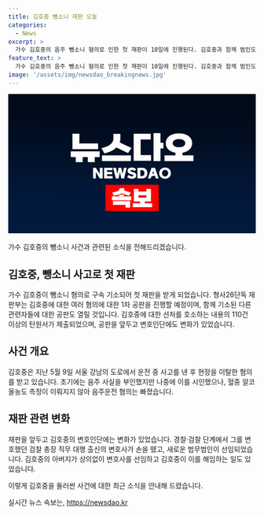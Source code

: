 ```yaml
---
title: 김호중 뺑소니 재판 오늘
categories:
  - News
excerpt: >
  가수 김호중의 음주 뺑소니 혐의로 인한 첫 재판이 10일에 진행된다. 김호중과 함께 범인도피교사 등의 혐의로 기소된 이광득 대표와 전모 본부장에 대한 공판도 열린다. 재판을 앞두고 110건이 넘는 탄원서가 제출되었으며, 김호중은 변호인을 바꾸는 등 변화를 보였다. 지난 5월 9일 강남에서 발생한 사고 후 음주를 부인했지만 후에 인정하였으며, 음주운전 혐의는 빠졌다.
feature_text: >
  가수 김호중의 음주 뺑소니 혐의로 인한 첫 재판이 10일에 진행된다. 김호중과 함께 범인도피교사 등의 혐의로 기소된 이광득 대표와 전모 본부장에 대한 공판도 열린다. 재판을 앞두고 110건이 넘는 탄원서가 제출되었으며, 김호중은 변호인을 바꾸는 등 변화를 보였다. 지난 5월 9일 강남에서 발생한 사고 후 음주를 부인했지만 후에 인정하였으며, 음주운전 혐의는 빠졌다.
image: '/assets/img/newsdao_breakingnews.jpg'
---
```


<p><img src="/assets/img/newsdao_breakingnews.jpg" alt="ontimetimes 속보" /></p>

<p>가수 김호중의 뺑소니 사건과 관련된 소식을 전해드리겠습니다.</p>

<h2 data-ke-size="size26">김호중, 뺑소니 사고로 첫 재판</h2>

<p>가수 김호중이 뺑소니 혐의로 구속 기소되어 첫 재판을 받게 되었습니다. 형사26단독 재판부는 김호중에 대한 여러 혐의에 대한 1차 공판을 진행할 예정이며, 함께 기소된 다른 관련자들에 대한 공판도 열릴 것입니다. 김호중에 대한 선처를 호소하는 내용의 110건 이상의 탄원서가 제출되었으며, 공판을 앞두고 변호인단에도 변화가 있었습니다.</p>

<h2 data-ke-size="size26">사건 개요</h2>

<p>김호중은 지난 5월 9일 서울 강남의 도로에서 운전 중 사고를 낸 후 현장을 이탈한 혐의를 받고 있습니다. 초기에는 음주 사실을 부인했지만 나중에 이를 시인했으나, 혈중 알코올농도 측정이 이뤄지지 않아 음주운전 혐의는 빠졌습니다.</p>

<h2 data-ke-size="size26">재판 관련 변화</h2>

<p>재판을 앞두고 김호중의 변호인단에는 변화가 있었습니다. 경찰·검찰 단계에서 그를 변호했던 검찰 총장 직무 대행 출신의 변호사가 손을 뗐고, 새로운 법무법인이 선임되었습니다. 김호중의 아버지가 상의없이 변호사를 선임하고 김호중이 이를 해임하는 일도 있었습니다.</p>

<p>이렇게 김호중을 둘러싼 사건에 대한 최근 소식을 안내해 드렸습니다.</p>
실시간 뉴스 속보는, <a href="https://newsdao.kr" rel="dofollow">https://newsdao.kr</a>


